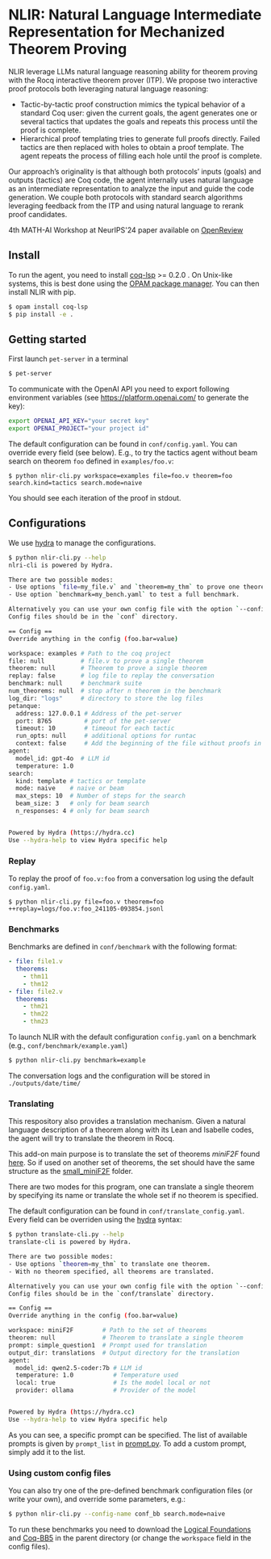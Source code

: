 # NLIR: Natural Language Intermediate Representation for Mechanized Theorem Proving

NLIR leverage LLMs natural language reasoning ability for theorem proving with the Rocq interactive theorem prover (ITP).
We propose two interactive proof protocols both leveraging natural language reasoning:

- Tactic-by-tactic proof construction mimics the typical behavior of a standard Coq user: given the current goals, the agent generates one or several tactics that updates the goals and repeats this process until the proof is complete.
- Hierarchical proof templating tries to generate full proofs directly. Failed tactics are then replaced with holes to obtain a proof template. The agent repeats the process of filling each hole until the proof is complete.

Our approach’s originality is that although both protocols’ inputs (goals) and outputs (tactics) are Coq code, the agent internally uses natural language as an intermediate representation to analyze the input and guide the code generation.
We couple both protocols with standard search algorithms leveraging feedback from the ITP and using natural language to rerank proof candidates.

4th MATH-AI Workshop at NeurIPS'24 paper available on [OpenReview](https://openreview.net/forum?id=QzOc0tpdef)

## Install

To run the agent, you need to install [coq-lsp](https://github.com/ejgallego/coq-lsp) >= 0.2.0 . On Unix-like systems, this is best done using the [OPAM package manager](https://opam.ocaml.org/).
You can then install NLIR with pip.

```bash
$ opam install coq-lsp
$ pip install -e .
```

## Getting started

First launch `pet-server` in a terminal

```bash
$ pet-server
```

To communicate with the OpenAI API you need to export following environment variables (see https://platform.openai.com/ to generate the key):

```bash
export OPENAI_API_KEY="your secret key"
export OPENAI_PROJECT="your project id"
```

The default configuration can be found in `conf/config.yaml`.
You can override every field (see below).
E.g., to try the tactics agent without beam search on theorem `foo` defined in `examples/foo.v`:

```
$ python nlir-cli.py workspace=examples file=foo.v theorem=foo search.kind=tactics search.mode=naive
```

You should see each iteration of the proof in stdout.

## Configurations

We use [hydra](https://hydra.cc/docs/intro/) to manage the configurations.

```bash
$ python nlir-cli.py --help
nlri-cli is powered by Hydra.

There are two possible modes:
- Use options `file=my_file.v` and `theorem=my_thm` to prove one theorem.
- Use option `benchmark=my_bench.yaml` to test a full benchmark.

Alternatively you can use your own config file with the option `--config-name myconf.yaml`.
Config files should be in the `conf` directory.

== Config ==
Override anything in the config (foo.bar=value)

workspace: examples # Path to the coq project
file: null          # file.v to prove a single theorem
theorem: null       # Theorem to prove a single theorem
replay: false       # log file to replay the conversation
benchmark: null     # benchmark suite
num_theorems: null  # stop after n theorem in the benchmark
log_dir: "logs"     # directory to store the log files
petanque:
  address: 127.0.0.1 # Address of the pet-server
  port: 8765         # port of the pet-server
  timeout: 10        # timeout for each tactic
  run_opts: null     # additional options for runtac
  context: false     # Add the beginning of the file without proofs in the prompt
agent:
  model_id: gpt-4o  # LLM id
  temperature: 1.0
search:
  kind: template # tactics or template
  mode: naive    # naive or beam
  max_steps: 10  # Number of steps for the search
  beam_size: 3   # only for beam search
  n_responses: 4 # only for beam search


Powered by Hydra (https://hydra.cc)
Use --hydra-help to view Hydra specific help
```

### Replay

To replay the proof of `foo.v:foo` from a conversation log using the default `config.yaml`.

```
$ python nlir-cli.py file=foo.v theorem=foo ++replay=logs/foo.v:foo_241105-093854.jsonl
```

### Benchmarks

Benchmarks are defined in `conf/benchmark` with the following format:

```yaml
- file: file1.v
  theorems:
    - thm11
    - thm12
- file: file2.v
  theorems:
    - thm21
    - thm22
    - thm23
```

To launch NLIR with the default configuration `config.yaml` on a benchmark (e.g., `conf/benchmark/example.yaml`)

```bash
$ python nlir-cli.py benchmark=example
```

The conversation logs and the configuration will be stored in `./outputs/date/time/`

### Translating

This respository also provides a translation mechanism. Given a natural language description of a theorem along with its Lean and Isabelle codes, the agent will try to translate the theorem in Rocq.

This add-on main purpose is to translate the set of theorems *miniF2F* found [here](https://github.com/facebookresearch/miniF2F/tree/main). So if used on another set of theorems, the set should have the same structure as the [small_miniF2F](./examples/small_miniF2F/) folder.

There are two modes for this program, one can translate a single theorem by specifying its name or translate the whole set if no theorem is specified.

The default configuration can be found in `conf/translate_config.yaml`. Every field can be overriden using the [hydra](https://hydra.cc/docs/intro/) syntax:

```bash
$ python translate-cli.py --help
translate-cli is powered by Hydra.

There are two possible modes:
- Use options `theorem=my_thm` to translate one theorem.
- With no theorem specified, all theorems are translated.

Alternatively you can use your own config file with the option `--config-name myconf.yaml`.
Config files should be in the `conf/translate` directory.

== Config ==
Override anything in the config (foo.bar=value)

workspace: miniF2F        # Path to the set of theorems
theorem: null             # Theorem to translate a single theorem
prompt: simple_question1  # Prompt used for translation
output_dir: translations  # Output directory for the translation
agent:
  model_id: qwen2.5-coder:7b # LLM id
  temperature: 1.0           # Temperature used
  local: true                # Is the model local or not
  provider: ollama           # Provider of the model


Powered by Hydra (https://hydra.cc)
Use --hydra-help to view Hydra specific help
```

As you can see, a specific prompt can be specified. The list of available prompts is given by `prompt_list` in [prompt.py](./nlir/translate/prompt.py). To add a custom prompt, simply add it to the list.

### Using custom config files

You can also try one of the pre-defined benchmark configuration files (or write your own), and override some parameters, e.g.:

```bash
$ python nlir-cli.py --config-name conf_bb search.mode=naive
```

To run these benchmarks you need to download the [Logical Foundations](https://softwarefoundations.cis.upenn.edu/lf-current/index.html) and [Coq-BB5](https://github.com/ccz181078/Coq-BB5) in the parent directory (or change the `workspace` field in the config files).
